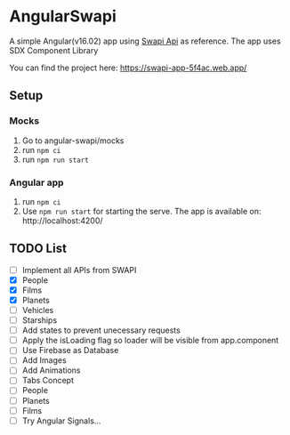 # AngularSwapi

A simple Angular(v16.02) app using [Swapi Api](https://swapi.dev/) as reference.
The app uses SDX Component Library

You can find the project here: https://swapi-app-5f4ac.web.app/

## Setup

### Mocks

1. Go to angular-swapi/mocks
2. run `npm ci`
3. run `npm run start`

### Angular app

1. run `npm ci`
2. Use `npm run start` for starting the serve. The app is available on: http://localhost:4200/


## TODO List

- [ ]  Implement all APIs from SWAPI
- [X]  People
- [X]  Films
- [X]  Planets
- [ ]  Vehicles
- [ ]  Starships
- [ ]  Add states to prevent unecessary requests
- [ ]  Apply the isLoading flag so loader will be visible from app.component
- [ ]  Use Firebase as Database
- [ ]  Add Images
- [ ]  Add Animations
- [ ]  Tabs Concept
- [ ]  People
- [ ]  Planets
  - [ ]  Films
- [ ] Try Angular Signals...
